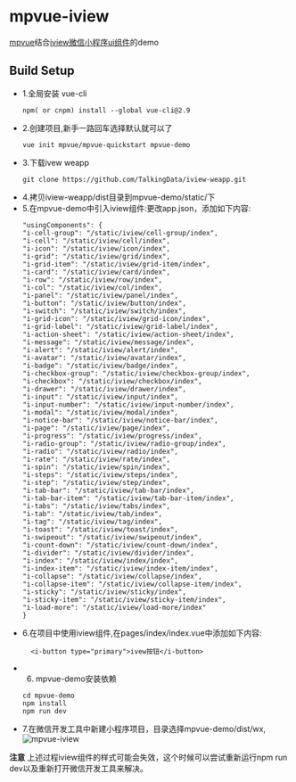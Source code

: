 # mpvue-iview

[mpvue](http://mpvue.com/)结合[iview微信小程序ui组件](https://weapp.iviewui.com/)的demo

## Build Setup

- 1.全局安装 vue-cli
  ```
  npm( or cnpm) install --global vue-cli@2.9
  ```
- 2.创建项目,新手一路回车选择默认就可以了
  ```
  vue init mpvue/mpvue-quickstart mpvue-demo
  ```
- 3.下载ivew weapp
  ```
  git clone https://github.com/TalkingData/iview-weapp.git
  ```
- 4.拷贝iview-weapp/dist目录到mpvue-demo/static/下
- 5.在mpvue-demo中引入iview组件:更改app.json，添加如下内容:
  ```
  "usingComponents": {
  "i-cell-group": "/static/iview/cell-group/index",
  "i-cell": "/static/iview/cell/index",
  "i-icon": "/static/iview/icon/index",
  "i-grid": "/static/iview/grid/index",
  "i-grid-item": "/static/iview/grid-item/index",
  "i-card": "/static/iview/card/index",
  "i-row": "/static/iview/row/index",
  "i-col": "/static/iview/col/index",
  "i-panel": "/static/iview/panel/index",
  "i-button": "/static/iview/button/index",
  "i-switch": "/static/iview/switch/index",
  "i-grid-icon": "/static/iview/grid-icon/index",
  "i-grid-label": "/static/iview/grid-label/index",
  "i-action-sheet": "/static/iview/action-sheet/index",
  "i-message": "/static/iview/message/index",
  "i-alert": "/static/iview/alert/index",
  "i-avatar": "/static/iview/avatar/index",
  "i-badge": "/static/iview/badge/index",
  "i-checkbox-group": "/static/iview/checkbox-group/index",
  "i-checkbox": "/static/iview/checkbox/index",
  "i-drawer": "/static/iview/drawer/index",
  "i-input": "/static/iview/input/index",
  "i-input-number": "/static/iview/input-number/index",
  "i-modal": "/static/iview/modal/index",
  "i-notice-bar": "/static/iview/notice-bar/index",
  "i-page": "/static/iview/page/index",
  "i-progress": "/static/iview/progress/index",
  "i-radio-group": "/static/iview/radio-group/index",
  "i-radio": "/static/iview/radio/index",
  "i-rate": "/static/iview/rate/index",
  "i-spin": "/static/iview/spin/index",
  "i-steps": "/static/iview/steps/index",
  "i-step": "/static/iview/step/index",
  "i-tab-bar": "/static/iview/tab-bar/index",
  "i-tab-bar-item": "/static/iview/tab-bar-item/index",
  "i-tabs": "/static/iview/tabs/index",
  "i-tab": "/static/iview/tab/index",
  "i-tag": "/static/iview/tag/index",
  "i-toast": "/static/iview/toast/index",
  "i-swipeout": "/static/iview/swipeout/index",
  "i-count-down": "/static/iview/count-down/index",
  "i-divider": "/static/iview/divider/index",
  "i-index": "/static/iview/index/index",
  "i-index-item": "/static/iview/index-item/index",
  "i-collapse": "/static/iview/collapse/index",
  "i-collapse-item": "/static/iview/collapse-item/index",
  "i-sticky": "/static/iview/sticky/index",
  "i-sticky-item": "/static/iview/sticky-item/index",
  "i-load-more": "/static/iview/load-more/index"
  }
  ```
- 6.在项目中使用iview组件,在pages/index/index.vue中添加如下内容:
  ```
    <i-button type="primary">ivew按钮</i-button>
  ```
- 6. mpvue-demo安装依赖
    ```
   cd mpvue-demo
   npm install
   npm run dev
   ```
- 7.在微信开发工具中新建小程序项目，目录选择mpvue-demo/dist/wx,
![mpvue-iview](README.png)


**注意** 上述过程iview组件的样式可能会失效，这个时候可以尝试重新运行npm run dev以及重新打开微信开发工具来解决。
